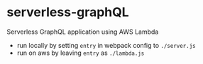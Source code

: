 # serverless-graphQL
Serverless GraphQL application using AWS Lambda

- run locally by setting `entry` in webpack config to `./server.js`
- run on aws by leaving `entry` as `./lambda.js`
